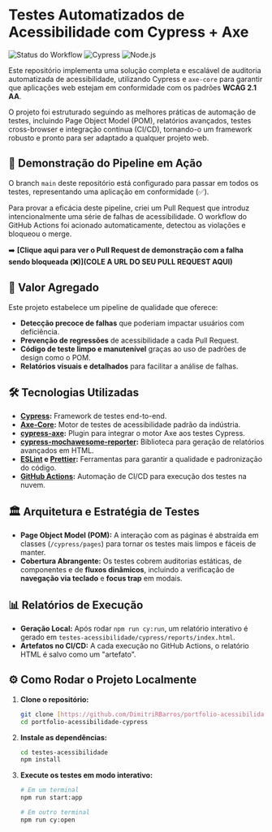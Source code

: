 # Testes Automatizados de Acessibilidade com Cypress + Axe

![Status do Workflow](https://img.shields.io/github/actions/workflow/status/DimitriRBarros/portfolio-acessibilidade-cypress/accessibility-check.yml?branch=main&style=for-the-badge&logo=githubactions&logoColor=white)
![Cypress](https://img.shields.io/badge/Cypress-13.9.0-blue?style=for-the-badge&logo=cypress&logoColor=white)
![Node.js](https://img.shields.io/badge/Node.js-18.x-green?style=for-the-badge&logo=node.js&logoColor=white)

Este repositório implementa uma solução completa e escalável de auditoria automatizada de acessibilidade, utilizando Cypress e `axe-core` para garantir que aplicações web estejam em conformidade com os padrões **WCAG 2.1 AA**.

O projeto foi estruturado seguindo as melhores práticas de automação de testes, incluindo Page Object Model (POM), relatórios avançados, testes cross-browser e integração contínua (CI/CD), tornando-o um framework robusto e pronto para ser adaptado a qualquer projeto web.

## 🔬 Demonstração do Pipeline em Ação

O branch `main` deste repositório está configurado para passar em todos os testes, representando uma aplicação em conformidade (✅).

Para provar a eficácia deste pipeline, criei um Pull Request que introduz intencionalmente uma série de falhas de acessibilidade. O workflow do GitHub Actions foi acionado automaticamente, detectou as violações e bloqueou o merge.

➡️ **[Clique aqui para ver o Pull Request de demonstração com a falha sendo bloqueada (❌)](COLE A URL DO SEU PULL REQUEST AQUI)**

## 🚀 Valor Agregado

Este projeto estabelece um pipeline de qualidade que oferece:
- **Detecção precoce de falhas** que poderiam impactar usuários com deficiência.
- **Prevenção de regressões** de acessibilidade a cada Pull Request.
- **Código de teste limpo e manutenível** graças ao uso de padrões de design como o POM.
- **Relatórios visuais e detalhados** para facilitar a análise de falhas.

## 🛠️ Tecnologias Utilizadas
- **[Cypress](https://www.cypress.io/):** Framework de testes end-to-end.
- **[Axe-Core](https://github.com/dequelabs/axe-core):** Motor de testes de acessibilidade padrão da indústria.
- **[cypress-axe](https://github.com/component-driven/cypress-axe):** Plugin para integrar o motor Axe aos testes Cypress.
- **[cypress-mochawesome-reporter](https://github.com/LironEr/cypress-mochawesome-reporter):** Biblioteca para geração de relatórios avançados em HTML.
- **[ESLint](https://eslint.org/) e [Prettier](https://prettier.io/):** Ferramentas para garantir a qualidade e padronização do código.
- **[GitHub Actions](https://github.com/features/actions):** Automação de CI/CD para execução dos testes na nuvem.

## 🏛️ Arquitetura e Estratégia de Testes

- **Page Object Model (POM):** A interação com as páginas é abstraída em classes (`/cypress/pages`) para tornar os testes mais limpos e fáceis de manter.
- **Cobertura Abrangente:** Os testes cobrem auditorias estáticas, de componentes e de **fluxos dinâmicos**, incluindo a verificação de **navegação via teclado** e **focus trap** em modais.

## 📊 Relatórios de Execução

- **Geração Local:** Após rodar `npm run cy:run`, um relatório interativo é gerado em `testes-acessibilidade/cypress/reports/index.html`.
- **Artefatos no CI/CD:** A cada execução no GitHub Actions, o relatório HTML é salvo como um "artefato".

## ⚙️ Como Rodar o Projeto Localmente

1.  **Clone o repositório:**
    ```bash
    git clone [https://github.com/DimitriRBarros/portfolio-acessibilidade-cypress.git](https://github.com/DimitriRBarros/portfolio-acessibilidade-cypress.git)
    cd portfolio-acessibilidade-cypress
    ```
2.  **Instale as dependências:**
    ```bash
    cd testes-acessibilidade
    npm install
    ```
3.  **Execute os testes em modo interativo:**
    ```bash
    # Em um terminal
    npm run start:app

    # Em outro terminal
    npm run cy:open
    ```